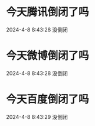# 今天腾讯倒闭了吗

2024-4-8 8:43:28 没倒闭

# 今天微博倒闭了吗

2024-4-8 8:43:28 没倒闭

# 今天百度倒闭了吗

2024-4-8 8:43:29 没倒闭

